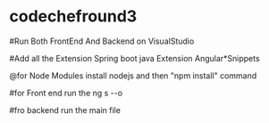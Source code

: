 # codechefround3
#Run Both FrontEnd And Backend on VisualStudio

#Add all the Extension
Spring boot
java Extension
Angular*Snippets

@for Node Modules
install nodejs and then "npm install" command

#for Front end
run the ng s --o

#fro backend 
run the main file

